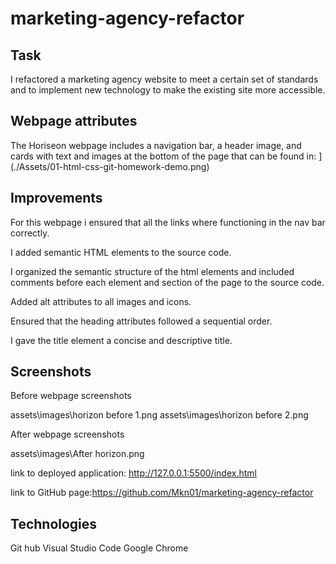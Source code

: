 # marketing-agency-refactor

## Task

I refactored a marketing agency website to meet a certain set of standards and to implement new technology to make the existing site more accessible.

## Webpage attributes

The Horiseon webpage includes a navigation bar, a header image, and cards with text and images at the bottom of the page that can be found in: ](./Assets/01-html-css-git-homework-demo.png)

## Improvements

For this webpage i ensured that all the links where functioning in the nav bar correctly.

I added semantic HTML elements to the source code.

I organized the semantic structure of the html elements and included comments before each element and section of the page to the source code.

Added alt attributes to all images and icons.

Ensured that the heading attributes followed a sequential order.

I gave the title element a concise and descriptive title.

## Screenshots

Before webpage screenshots

assets\images\horizon before 1.png
assets\images\horizon before 2.png

After webpage screenshots

assets\images\After horizon.png

link to deployed application: http://127.0.0.1:5500/index.html

link to GitHub page:https://github.com/Mkn01/marketing-agency-refactor

## Technologies

Git hub
Visual Studio Code
Google Chrome
